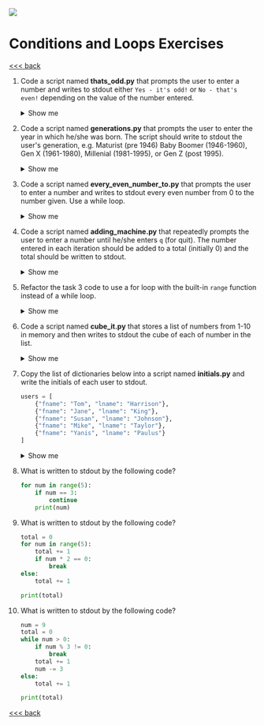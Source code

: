 <img src="https://github.com/stayahead-training/shared/blob/master/stayahead.png" />

# Conditions and Loops Exercises

[<<< back](../README.md)

1. Code a script named **thats_odd.py** that prompts the user to enter a number and writes to stdout either `Yes - it's odd!` or `No - that's even!` depending on the value of the number entered.<details>
    <summary>Show me</summary>

    ```python
    num = input("Enter a number: ")
    num = int(num)
    if num % 2:
        print("Yes - it's odd!")
    else:
        print("No - that's even!")
    ```
</details>

2. Code a script named <b>generations.py</b> that prompts the user to enter the year in which he/she was born. The script should write to stdout the user's generation, e.g. Maturist (pre 1946) Baby Boomer (1946-1960), Gen X (1961-1980), Millenial (1981-1995), or Gen Z (post 1995).<details>
    <summary>Show me</summary>

    ```python
    year = input("Enter the year you were born: ")
    year = int(year)
    if year < 1946:
        print("Maturist")
    elif year < 1961:
        print("Baby Boomer")
    elif year < 1981:
        print("Gen X")
    elif year < 1996:
        print("Millenial")
    else:
        print("Gen Z")
    ```
</details>

3. Code a script named **every_even_number_to.py** that prompts the user to enter a number and writes to stdout every even number from 0 to the number given. Use a while loop.<details>
    <summary>Show me</summary>

    ```python
    max_num = input("Enter a number: ")
    max_num = int(max_num)
    current_num = 0
    while current_num < max_num:
        print(current_num)
        current_num += 2
    ```
</details>

4. Code a script named **adding_machine.py** that repeatedly prompts the user to enter a number until he/she enters `q` (for quit). The number entered in each iteration should be added to a total (initially 0) and the total should be written to stdout.<details>
    <summary>Show me</summary>

    ```python
    total = 0
    while True:
        value = input("Enter a number or q to quit: ")
        if value == "q":
            break
        else:
            value = float(value)
            total += value
            print(total)

    ```
</details>

5. Refactor the task 3 code to use a for loop with the built-in `range` function instead of a while loop.<details>
    <summary>Show me</summary>

    ```python
    max_num = input("Enter a number: ")
    max_num = int(max_num)
    for num in range(0, max_num, 2):
        print(num)
    ```
</details>

6. Code a script named **cube_it.py** that stores a list of numbers from 1-10 in memory and then writes to stdout the cube of each of number in the list.<details>
    <summary>Show me</summary>

    ```python
    nums = [1, 2, 3, 4, 5, 6, 7, 8, 9, 10]
    for num in nums:
        print(num ** 3)
    ```
</details>

7. Copy the list of dictionaries below into a script named <b>initials.py</b> and write the initials of each user to stdout.

    ```python
    users = [
        {"fname": "Tom", "lname": "Harrison"},
        {"fname": "Jane", "lname": "King"},
        {"fname": "Susan", "lname": "Johnson"},
        {"fname": "Mike", "lname": "Taylor"},
        {"fname": "Yanis", "lname": "Paulus"}
    ]
    ```
    <details>
    <summary>Show me</summary>

    ```python
    users = [
        {"fname": "Tom", "lname": "Harrison"},
        {"fname": "Jane", "lname": "King"},
        {"fname": "Susan", "lname": "Johnson"},
        {"fname": "Mike", "lname": "Taylor"},
        {"fname": "Yanis", "lname": "Paulus"}
    ]
    for user in users:
        print(user["fname"][0], user["lname"][0], sep="")
    ```
</details>

8. What is written to stdout by the following code?

    ```python
    for num in range(5):
        if num == 3:
            continue
        print(num)
    ```

9. What is written to stdout by the following code?

    ```python
    total = 0
    for num in range(5):
        total += 1
        if num * 2 == 0:
            break
    else:
        total += 1

    print(total)
    ```

10. What is written to stdout by the following code?

    ```python
    num = 9
    total = 0
    while num > 0:
        if num % 3 != 0:
            break
        total += 1
        num -= 3
    else:
        total += 1
    
    print(total)
    ```

[<<< back](../README.md)